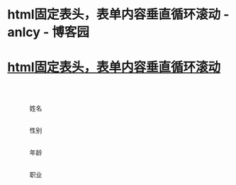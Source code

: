 
# html固定表头，表单内容垂直循环滚动 - anlcy - 博客园






# [html固定表头，表单内容垂直循环滚动](https://www.cnblogs.com/camilla/p/7553919.html)
<!DOCTYPE html>
<html lang="zh-cn">
<head>
<meta charset="utf-8">
<meta http-equiv="X-UA-Compatible" content="IE=edge">
<meta name="viewport" content="width=device-width, initial-scale=1">
<title>Bootstrap 101 Template</title>
<link rel="stylesheet" href="http://cdn.bootcss.com/bootstrap/3.3.0/css/bootstrap.min.css">
<style type="text/css">
.content {
width: 500px;
margin: 50px 50px;
}
.header {
line-height: 50px;
background-color: \#ECECEC;
}
.data {
height: 300px;
overflow: hidden;
}
</style>
</head>
<body>
<div class="content">
<div class="header row">
<div class="col-md-3">姓名</div>
<div class="col-md-3">性别</div>
<div class="col-md-3">年龄</div>
<div class="col-md-3">职业</div>
</div>
<div class="data">
<div class="data-content">
<table class="table table-hover">
</table>
</div>
<div class="data-footer"></div>
</div></div><script src="http://cdn.bootcss.com/jquery/1.11.1/jquery.min.js">
</script><script src="http://cdn.bootcss.com/bootstrap/3.3.0/js/bootstrap.min.js"></script>
<script type="text/javascript">
var html = '';
for(var i = 0; i < 15; i++) {
html += '<tr>';
html += '<td>张三' + i + '</td>';
if(i % 2 == 0) {
html += '<td>男</td>';
} else {
html += '<td>女</td>';
}
html += '<td>' + (10 + i) + '</td>';
html += '<td>程序员</td>';
html += '</tr>';
}
$('.table').html(html);
$('td').addClass('col-md-3');
var dataDOM = $('.data')[0];
var dataContentDOM = $('.data-content')[0];
var dataFooterDOM = $('.data-footer')[0];
var height = dataDOM.offsetTop + dataDOM.offsetHeight;
setInterval(function() {
if(dataFooterDOM.offsetTop - dataDOM.scrollTop - height <= 0) {
dataDOM.scrollTop -= dataContentDOM.offsetHeight;
} else {
dataDOM.scrollTop++;
}
},
20);
</script>
</body>
</html>





